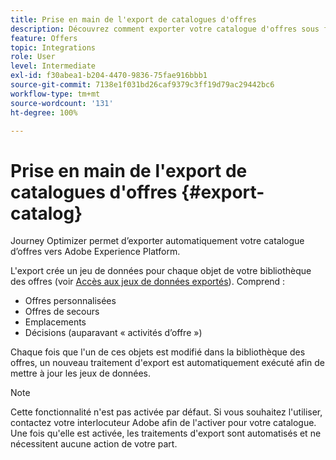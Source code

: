 ```yaml
---
title: Prise en main de l'export de catalogues d'offres
description: Découvrez comment exporter votre catalogue d'offres sous forme de jeu de données.
feature: Offers
topic: Integrations
role: User
level: Intermediate
exl-id: f30abea1-b204-4470-9836-75fae916bbb1
source-git-commit: 7138e1f031bd26caf9379c3ff19d79ac29442bc6
workflow-type: tm+mt
source-wordcount: '131'
ht-degree: 100%

---
```


# Prise en main de l&#39;export de catalogues d&#39;offres {#export-catalog}

Journey Optimizer permet d’exporter automatiquement votre catalogue d’offres vers Adobe Experience Platform.

L&#39;export crée un jeu de données pour chaque objet de votre bibliothèque des offres (voir [Accès aux jeux de données exportés](../export-catalog/access-dataset.md)). Comprend :

* Offres personnalisées
* Offres de secours
* Emplacements
* Décisions (auparavant « activités d’offre »)

Chaque fois que l&#39;un de ces objets est modifié dans la bibliothèque des offres, un nouveau traitement d&#39;export est automatiquement exécuté afin de mettre à jour les jeux de données.

>[!NOTE]
>
>Cette fonctionnalité n&#39;est pas activée par défaut. Si vous souhaitez l&#39;utiliser, contactez votre interlocuteur Adobe afin de l&#39;activer pour votre catalogue. Une fois qu&#39;elle est activée, les traitements d&#39;export sont automatisés et ne nécessitent aucune action de votre part.
